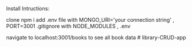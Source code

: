 Install Intructions:

clone 
npm i 
add .env file with MONGO_URI='your connection string' , PORT=3001
.gitignore with NODE_MODULES , .env

navigate to localhost:3001/books to see all book data # library-CRUD-app
